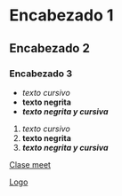 # Encabezado 1
## Encabezado 2
### Encabezado 3

- *texto cursivo*
- **texto negrita**
- ***texto negrita y cursiva***
  
1. *texto cursivo*
2. **texto negrita**
3. ***texto negrita y cursiva***

[Clase meet](https://meet.google.com/hoy-acox-obz)

[Logo](https://encrypted-tbn0.gstatic.com/images?q=tbn:ANd9GcTFT1MO4Ln0Ynz4VKkD2EDyylsYzoVg1d8FiQ&s)
